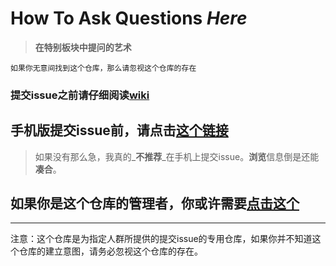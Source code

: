 # How To Ask Questions *Here*

> **在特别板块中提问的艺术**

```
如果你无意间找到这个仓库，那么请忽视这个仓库的存在
```

### 提交issue之前请仔细阅读[**wiki**](https://gitee.com/mark4test/special-block-to-ask/wikis/)

## 手机版提交issue前，请点击[**这个链接**](https://gitee.com/mark4test/special-block-to-ask?skip_mobile=true)

> 如果没有那么急，我真的_**不推荐**_在手机上提交issue。**浏览**信息倒是还能**凑合**。

## 如果你是这个仓库的管理者，你或许需要[**点击这个**](https://gitee.com/language/en)
---
注意：这个仓库是为指定人群所提供的提交issue的专用仓库，如果你并不知道这个仓库的建立意图，请务必忽视这个仓库的存在。